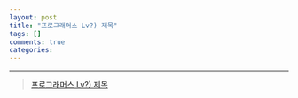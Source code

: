 ```yaml
---
layout: post
title: "프로그래머스 Lv?) 제목"
tags: []
comments: true
categories:
---
```


>

---

> [프로그래머스 Lv?) 제목]()
